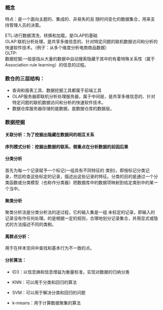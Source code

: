 ### 概念

特点：是一个面向主题的、集成的、非易失的且 随时间变化的数据集合，用来支持管理人员的决策。<br>

ETL:进行数据清洗、转换和加载，是OLAP的基础<br>
OLAP:联机分析处理，是共享多维信息的、针对特定问题的联机数据访问和分析的快速软件技术。（例子：从多个维度分析电商商品数据）<br>
OLTP:<br>
数据挖掘:一般是指从大量的数据中自动搜索隐藏于其中的有着特殊关系性（属于Association rule learning）的信息的过程。<br>

### 数仓的三层结构：

- 查询和报表工具、数据挖掘工具都属于前端工具
- OLAP服务器即联机分析处理服务器，属于中间层，是共享多维信息的、针对特定问题的联机数据访问和分析的快速软件技术。
- 数据仓库服务器存储的是数据，是数据仓库的数据层。

### 数据挖掘

#### 关联分析：为了挖掘出隐藏在数据间的相互关系

#### 序列模式分析：挖掘出数据的联系，侧重点在分析数据的前因后果

#### 分类分析

首先为每一个记录赋予一个标记(一组具有不同特征的 类别)，即按标记分类记录，然后检查这些标定的记录，描述出这些记录的特征。分类的目的是通过一个分类函数或分类模型（也称作分类器）把数据库中的数据项映射到给定类别中的某一个当中。

#### 聚类分析

聚类分析法是分类分析法的逆过程，它的输入集是一组 未标定的记录，即输入的记录没有作任何处理。的是根据一定的规则，合理地划分记录集合，并用显式或隐式的方法描述不同的类剔。



#### 离群点分析：

用于在样本空间中查找和基本行为不一致的点。



#### 分析算法：

- ID3：以信息熵和信息增益为衡量标准，实现对数据的归纳分类

- KNN：可以用于分类和回归的算法

- SVM：可以用于解决分类和回归的问题

- k-means：用于计算数据聚集的算法
